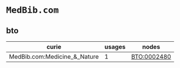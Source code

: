# `MedBib.com`

## bto

| curie                        |   usages | nodes                                             |
|------------------------------|----------|---------------------------------------------------|
| MedBib.com:Medicine_&_Nature |        1 | [BTO:0002480](https://bioregistry.io/BTO:0002480) |

